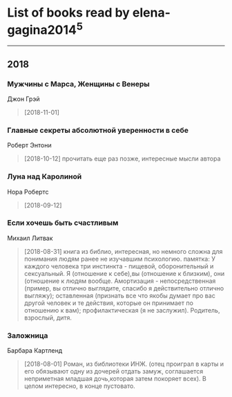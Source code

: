 # List of books read by elena-gagina2014<sup>5</sup>
---

## 2018

### Мужчины с Марса, Женщины с Венеры
Джон Грэй
> [2018-11-01] 


### Главные секреты абсолютной уверенности в себе
Роберт Энтони
> [2018-10-12] прочитать еще раз позже, интересные мысли автора


### Луна над Каролиной
Нора Робертс
> [2018-09-12] 


### Если хочешь быть счастливым
Михаил Литвак
> [2018-08-31] книга из библио, интересная, но немного сложна для понимания людям ранее не изучавшим психологию. памятка:  У каждого человека три инстинкта - пищевой, оборонительный и сексуальный. Я (отношение к себе),вы (отношение к близким), они (отношение к людям вообще. Амортизация - непосредственная (пример, вы отлично выглядите, спасибо я действительно отлично выгляжу); оставленная (признать все что якобы думает про вас другой человек и те действия, которые он принимает по отношению к вам); профилактическая (я не заслужил). Родитель, взрослый, дитя.


### Заложница
Барбара Картленд
> [2018-08-01] Роман, из библиотеки ИНЖ. (отец проиграл в карты и его обязывают одну из дочерей отдать замуж, соглашается неприметная младшая дочь,которая затем покоряет всех). В целом интересно, в конце пустовато.



